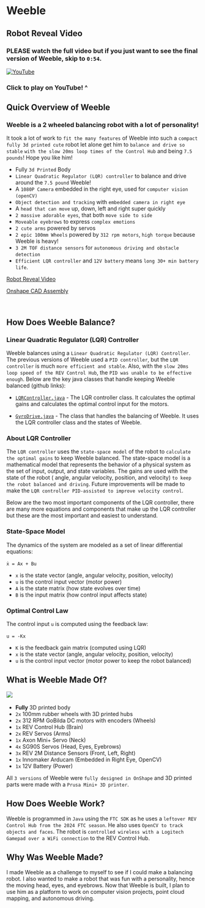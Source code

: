 # Weeble

<!-- <img alt="" src="assets/weeble_video_thumbnail.jpeg" height="300">-->

## Robot Reveal Video

### PLEASE watch the full video but if you just want to see the final version of Weeble, skip to `0:54`.

[![YouTube](http://i.ytimg.com/vi/vaklsPUqb7Q/hqdefault.jpg)](https://www.youtube.com/watch?v=vaklsPUqb7Q)

### Click to play on YouTube! ^

## Quick Overview of Weeble

### Weeble is a 2 wheeled balancing robot with a lot of personality!
It took a lot of work to `fit the many features` of Weeble into such a `compact fully 3d printed cute` robot let alone get him to `balance and drive so stable` `with the slow 20ms loop times of the Control Hub` and being `7.5 pounds`! Hope you like him!

- Fully `3d Printed` Body
- `Linear Quadratic Regulator (LQR) controller` to balance and drive around the `7.5 pound` Weeble!
- A `1080P Camera` embedded in the right eye, used for `computer vision (openCV)`
- `Object detection and tracking` with `embedded camera in right eye`
- A `head that can move` up, down, left and right super quickly
- `2 massive adorable eyes`, that both `move side to side`
- `Moveable eyebrows` to express `complex emotions`
- `2 cute arms` powered by servos
- `2 epic 100mm Wheels` powered by `312 rpm motors`, `high torque` because Weeble is heavy!
- `3 2M TOF distance sensors` for `autonomous driving and obstacle detection`
- `Efficient LQR controller` and `12V battery` means `long 30+ min battery life`.

[Robot Reveal Video](https://www.youtube.com/watch?v=vaklsPUqb7Q)

[Onshape CAD Assembly](https://cad.onshape.com/documents/580f78b3fd6e84e547fe38d2/w/b6d75d737f737433c694a54b/e/f82997b12f5279d180b2472a?renderMode=0&uiState=66ce9b099fbb4060b414570f)

<img alt="" src="https://cdn.jsdelivr.net/gh/BrandonKirbyson/Weeble@main/assets/weeble_parts.png" height="400">

## How Does Weeble Balance?

[//]: # (<img alt="" src="assets/weeble_square.jpg" height="300">)

### Linear Quadratic Regulator (LQR) Controller

Weeble balances using a `Linear Quadratic Regulator (LQR) Controller`. The previous versions of Weeble used a `PID
controller`, but the `LQR controller` is much `more efficient and stable`. Also, with the `slow 20ms loop speed of the REV
Control Hub`, the `PID was unable to be effective enough`. Below are the key java classes that handle keeping Weeble
balanced (github links):

- [
  `LQRController.java`](https://github.com/BrandonKirbyson/Weeble/blob/main/TeamCode/src/main/java/org/firstinspires/ftc/teamcode/util/drive/LQRController.java) -
  The LQR controller class. It calculates the optimal gains and calculates the optimal control input for the motors.

- [
  `GyroDrive.java`](https://github.com/BrandonKirbyson/Weeble/blob/main/TeamCode/src/main/java/org/firstinspires/ftc/teamcode/util/drive/GyroDrive.java) -
  The class that handles the balancing of Weeble. It uses the LQR controller class and the states of Weeble.

### About LQR Controller

The `LQR controller` uses the `state-space model` of the robot to
`calculate the optimal gains` to keep Weeble balanced. The state-space model is a mathematical model that represents
the behavior of a physical system as the set of input, output, and state variables. The gains are used with the state of
the robot (
angle, angular velocity, position, and velocity) `to keep the robot balanced and driving`. Future
improvements will be made to make the `LQR controller PID-assisted to improve velocity control`.

Below are the two most important components of the LQR controller, there are many more equations and components that
make up
the
LQR controller but these are the most important and easiest to understand.

### State-Space Model

The dynamics of the system are modeled as a set of linear differential equations:

[//]: # ($$)

[//]: # (\dot{x} = A x + B u)

[//]: # ($$)

`ẋ = Ax + Bu`

- `x` is the state vector (angle, angular velocity, position, velocity)
- `u` is the control input vector (motor power)
- `A` is the state matrix (how state evolves over time)
- `B` is the input matrix (how control input affects state)

### Optimal Control Law

The control input `u` is computed using the feedback law:

[//]: # ($$)

[//]: # (u = -K x)

[//]: # ($$)

`u = -Kx`

- `K` is the feedback gain matrix (computed using LQR)
- `x` is the state vector (angle, angular velocity, position, velocity)
- `u` is the control input vector (motor power to keep the robot balanced)

## What is Weeble Made Of?

<img src="https://github.com/user-attachments/assets/3c2281e7-5c41-4965-acc4-117555d68f99" height="300" />

<img alt="" src="https://cdn.jsdelivr.net/gh/BrandonKirbyson/Weeble@main/assets/weeble_parts.png" height="400" />

- **Fully** 3D printed body
- `2x` 100mm rubber wheels with 3D printed hubs
- `2x` 312 RPM GoBilda DC motors with encoders (Wheels)
- `1x` REV Control Hub (Brain)
- `2x` REV Servos (Arms)
- `1x` Axon Mini+ Servo (Neck)
- `4x` SG90S Servos (Head, Eyes, Eyebrows)
- `3x` REV 2M Distance Sensors (Front, Left, Right)
- `1x` Innomaker Arducam (Embedded in Right Eye, OpenCV)
- `1x` 12V Battery (Power)

All `3 versions` of Weeble were `fully designed in OnShape` and 3D printed parts were made with a `Prusa Mini+ 3D printer`.

## How Does Weeble Work?

Weeble is programmed in `Java` using the `FTC SDK` as he uses a `leftover REV Control Hub from the 2024 FTC season`. He also
uses `OpenCV to track objects and faces`. The robot is `controlled wireless with a Logitech Gamepad over a WiFi connection`
to the REV Control Hub.

## Why Was Weeble Made?

I made Weeble as a challenge to myself to see if I could make a balancing robot. I also wanted to make a robot that was
fun with a personality, hence the moving head, eyes, and eyebrows. Now that Weeble is built, I plan to use him as a
platform to
work on computer vision projects, point cloud mapping, and autonomous driving.
